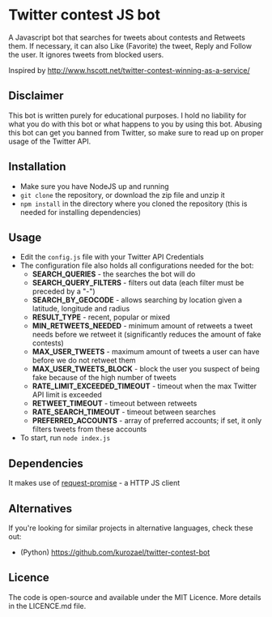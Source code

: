 # Twitter contest JS bot

A Javascript bot that searches for tweets about contests and Retweets them. If necessary, it can also Like (Favorite) the tweet, Reply and Follow the user. It ignores tweets from blocked users.

Inspired by http://www.hscott.net/twitter-contest-winning-as-a-service/

## Disclaimer

This bot is written purely for educational purposes. I hold no liability for what you do with this bot or what happens to you by using this bot. Abusing this bot can get you banned from Twitter, so make sure to read up on proper usage of the Twitter API.

## Installation
 * Make sure you have NodeJS up and running
 * `git clone` the repository, or download the zip file and unzip it
 * `npm install` in the directory where you cloned the repository (this is needed for installing dependencies)

## Usage
* Edit the `config.js` file with your Twitter API Credentials
* The configuration file also holds all configurations needed for the bot:
    * __SEARCH_QUERIES__ - the searches the bot will do
    * __SEARCH\_QUERY_FILTERS__ - filters out data (each filter must be preceded by a "-")  
    * __SEARCH\_BY_GEOCODE__ - allows searching by location given a latitude, longitude and radius
    * __RESULT_TYPE__ - recent, popular or mixed
    * __MIN\_RETWEETS_NEEDED__ - minimum amount of retweets a tweet needs before we retweet it (significantly reduces the amount of fake contests)
    * __MAX\_USER_TWEETS__ - maximum amount of tweets a user can have before we do not retweet them
    * __MAX\_USER\_TWEETS_BLOCK__ - block the user you suspect of being fake because of the high number of tweets
    * __RATE\_LIMIT\_EXCEEDED_TIMEOUT__ - timeout when the max Twitter API limit is exceeded
    * __RETWEET_TIMEOUT__ - timeout between retweets
    * __RATE\_SEARCH_TIMEOUT__ - timeout between searches
    * __PREFERRED_ACCOUNTS__ - array of preferred accounts; if set, it only filters tweets from these accounts
* To start, run `node index.js`

## Dependencies
It makes use of [request-promise](https://github.com/request/request-promise) - a HTTP JS client

## Alternatives
If you're looking for similar projects in alternative languages, check these out:
 * (Python) https://github.com/kurozael/twitter-contest-bot

## Licence
The code is open-source and available under the MIT Licence. More details in the LICENCE.md file.
